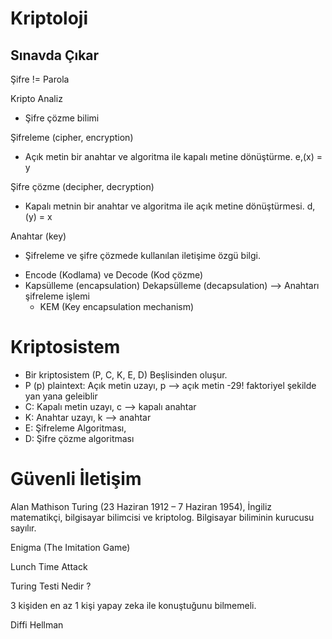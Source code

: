 # Kriptoloji

## Sınavda Çıkar

Şifre  != Parola

Kripto Analiz
* Şifre çözme bilimi

Şifreleme (cipher, encryption)
- Açık metin bir anahtar ve algoritma ile kapalı metine dönüştürme.
  e,(x) = y

Şifre çözme (decipher, decryption)
- Kapalı metnin bir anahtar ve algoritma ile açık metine dönüştürmesi.
  d,(y) = x

Anahtar (key)
- Şifreleme ve şifre çözmede kullanılan iletişime özgü bilgi.

* Encode (Kodlama) ve Decode (Kod çözme)
* Kapsülleme (encapsulation) Dekapsülleme (decapsulation) --> Anahtarı şifreleme işlemi
    - KEM (Key encapsulation mechanism)

# Kriptosistem

* Bir kriptosistem (P, C, K, E, D) Beşlisinden oluşur.
* P (p) plaintext: Açık metin uzayı, p --> açık metin
    -29! faktoriyel şekilde yan yana geleiblir
* C: Kapalı metin uzayı, c --> kapalı anahtar
* K: Anahtar uzayı, k --> anahtar
* E: Şifreleme Algoritması,
* D: Şifre çözme algoritması

#  Güvenli İletişim
Alan Mathison Turing (23 Haziran 1912 – 7 Haziran 1954), 
İngiliz matematikçi, bilgisayar bilimcisi ve kriptolog. 
Bilgisayar biliminin kurucusu sayılır.

Enigma (The Imitation Game)

Lunch Time Attack 

Turing Testi Nedir ?

3 kişiden en az 1 kişi yapay zeka ile konuştuğunu bilmemeli.

Diffi Hellman



